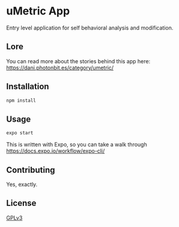 # uMetric App

Entry level application for self behavioral analysis and modification.

## Lore

You can read more about the stories behind this app here: https://dani.photonbit.es/category/umetric/


## Installation

```bash
npm install
```

## Usage

```bash
expo start
```

This is written with Expo, so you can take a walk through https://docs.expo.io/workflow/expo-cli/ 

## Contributing

Yes, exactly.

## License

[GPLv3](https://www.gnu.org/licenses/gpl-3.0.html)
